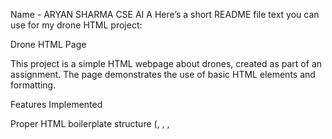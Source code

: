 Name - ARYAN SHARMA CSE AI A 
Here’s a short README file text you can use for my drone HTML project:

Drone HTML Page

This project is a simple HTML webpage about drones, created as part of an assignment.
The page demonstrates the use of basic HTML elements and formatting.

Features Implemented

Proper HTML boilerplate structure (<!DOCTYPE html>, <html>, <head>, <title>, <body>).

Multiple headings and descriptive paragraphs about drones.

Text formatting: bold, italic, <u>underline</u> anf <del>.

Horizontal rules <hr> and line breaks <br> for structure.

One image with alt, width, and height attributes.

Ordered and unordered lists with type attributes and one <li value="">.

A comparison table with a header row and at least three data rows.

An external link to a drone technology website.

Inline CSS for basic styling and readability.

HTML comments to describe sections of the code.
